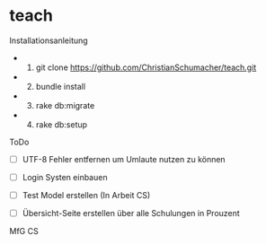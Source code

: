 teach
=====
Installationsanleitung



- 1.	git clone  https://github.com/ChristianSchumacher/teach.git
- 2.	bundle install
- 3. rake db:migrate
- 4.	rake db:setup



ToDo
- [ ] UTF-8 Fehler entfernen um Umlaute nutzen zu können
- [ ] Login Systen einbauen 
- [ ] Test Model erstellen (In Arbeit CS)
- [ ] Übersicht-Seite erstellen über alle Schulungen in Prouzent


MfG
CS
